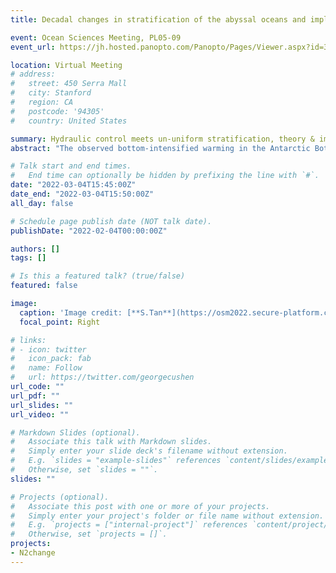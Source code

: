 ```yaml
---
title: Decadal changes in stratification of the abyssal oceans and implications for hydraulic control of abyssal channel flow

event: Ocean Sciences Meeting, PL05-09
event_url: https://jh.hosted.panopto.com/Panopto/Pages/Viewer.aspx?id=3c911ad0-5d39-46f9-a0b1-ae30012ce81e

location: Virtual Meeting
# address:
#   street: 450 Serra Mall
#   city: Stanford
#   region: CA
#   postcode: '94305'
#   country: United States

summary: Hydraulic control meets un-uniform stratification, theory & implication to the deep ocean decadal changes.
abstract: "The observed bottom-intensified warming in the Antarctic Bottom Water (AABW) over the past few decades suggests a reduction in density stratification. By examining the hydrographic data from the WOCE/CLIVAR/GO-SHIP repeat sections over the past three decades, we found an overall decreasing trend in stratification in all the southern hemisphere’s abyssal ocean basins, particularly in the near-bottom layer that is denser than 46.0 sigma4. The deep-reaching reduction in stratification is most evident in abyssal ocean basins south of 20 °S, suggesting that it is an effect of the warming AABW. The AABW is carried northward by the lowest limb of the meridional overturning circulation that flows through abyssal passages as it travels from one basin to the next. In these passages, the flow may be hydraulically controlled, with the deepest part of the AABW being blocked by sills. The largest warming rate of the AABW is found not at the seabed, but hundreds of to a thousand meters above the seabed, upstream of three abyssal passages: the Samoan Passage in the Southern Pacific Ocean, the Vema Channel connecting the Argentine and the Brazil Basins, and a deep fracture zone canyon in the eastern Brazil Basin. As a consequence, there is an increase/decrease in stratification below/above the level of the warming rate maxima, which is found near (usually below) the strongly stratified interface above the abyssal layer. The peak of N2 has decreased by up to 20% upstream of these three passages over the past three decades, which changes the upstream condition of the hydraulic control in the channel.  To explore how the change in upstream stratification affects hydraulic control of abyssal channel flow, we propose an idealized hydraulic theory that allows for nonuniform N2 to investigate the critical flow transport as a function of the shape and magnitude of N2 profiles."

# Talk start and end times.
#   End time can optionally be hidden by prefixing the line with `#`.
date: "2022-03-04T15:45:00Z"
date_end: "2022-03-04T15:50:00Z"
all_day: false

# Schedule page publish date (NOT talk date).
publishDate: "2022-02-04T00:00:00Z"

authors: []
tags: []

# Is this a featured talk? (true/false)
featured: false

image:
  caption: 'Image credit: [**S.Tan**](https://osm2022.secure-platform.com/a/solicitations/3/sessiongallery/schedule/items/767)'
  focal_point: Right

# links:
# - icon: twitter
#   icon_pack: fab
#   name: Follow
#   url: https://twitter.com/georgecushen
url_code: ""
url_pdf: ""
url_slides: ""
url_video: ""

# Markdown Slides (optional).
#   Associate this talk with Markdown slides.
#   Simply enter your slide deck's filename without extension.
#   E.g. `slides = "example-slides"` references `content/slides/example-slides.md`.
#   Otherwise, set `slides = ""`.
slides: ""

# Projects (optional).
#   Associate this post with one or more of your projects.
#   Simply enter your project's folder or file name without extension.
#   E.g. `projects = ["internal-project"]` references `content/project/deep-learning/index.md`.
#   Otherwise, set `projects = []`.
projects:
- N2change
---
```


<!-- {{% callout note %}}
Click on the **Slides** button above to view the built-in slides feature.
{{% /callout %}}

Slides can be added in a few ways:

- **Create** slides using Wowchemy's [*Slides*](https://wowchemy.com/docs/managing-content/#create-slides) feature and link using `slides` parameter in the front matter of the talk file
- **Upload** an existing slide deck to `static/` and link using `url_slides` parameter in the front matter of the talk file
- **Embed** your slides (e.g. Google Slides) or presentation video on this page using [shortcodes](https://wowchemy.com/docs/writing-markdown-latex/).

Further event details, including [page elements](https://wowchemy.com/docs/writing-markdown-latex/) such as image galleries, can be added to the body of this page. -->
